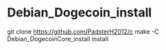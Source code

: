 # Debian_Dogecoin_install
git clone https://github.com/PadsterH2012/c
make -C Debian_DogecoinCore_install install

